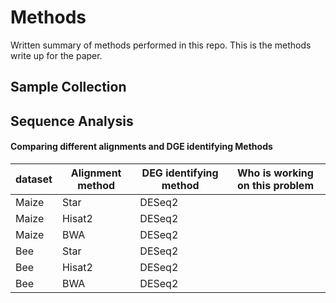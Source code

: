 # Methods

Written summary of methods performed in this repo. This is the methods write up for the paper.

## Sample Collection

## Sequence Analysis


#### Comparing different alignments and DGE identifying Methods

| dataset | Alignment method | DEG identifying method | Who is working on this problem |
| --- | --- | --- | --- |
| Maize | Star | DESeq2 | |
| Maize | Hisat2 | DESeq2 | |
| Maize | BWA | DESeq2 | |  
| Bee | Star | DESeq2 | |
| Bee | Hisat2 | DESeq2 | |
| Bee | BWA | DESeq2 | |
